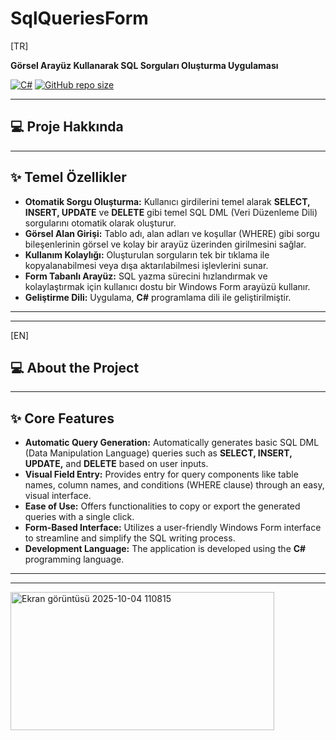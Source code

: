 # SqlQueriesForm

[TR]

**Görsel Arayüz Kullanarak SQL Sorguları Oluşturma Uygulaması**

[![C#](https://img.shields.io/badge/Language-C%23-blue.svg)](https://docs.microsoft.com/en-us/dotnet/csharp/)
[![GitHub repo size](https://img.shields.io/github/repo-size/abdullahhaktan/creratingSqlQueriesForm)](https://github.com/abdullahhaktan/creratingSqlQueriesForm)

---

## 💻 Proje Hakkında

---

## ✨ Temel Özellikler

* **Otomatik Sorgu Oluşturma:** Kullanıcı girdilerini temel alarak **SELECT, INSERT, UPDATE** ve **DELETE** gibi temel SQL DML (Veri Düzenleme Dili) sorgularını otomatik olarak oluşturur.
* **Görsel Alan Girişi:** Tablo adı, alan adları ve koşullar (WHERE) gibi sorgu bileşenlerinin görsel ve kolay bir arayüz üzerinden girilmesini sağlar.
* **Kullanım Kolaylığı:** Oluşturulan sorguların tek bir tıklama ile kopyalanabilmesi veya dışa aktarılabilmesi işlevlerini sunar.
* **Form Tabanlı Arayüz:** SQL yazma sürecini hızlandırmak ve kolaylaştırmak için kullanıcı dostu bir Windows Form arayüzü kullanır.
* **Geliştirme Dili:** Uygulama, **C#** programlama dili ile geliştirilmiştir.

---
---

[EN]

## 💻 About the Project

---

## ✨ Core Features

* **Automatic Query Generation:** Automatically generates basic SQL DML (Data Manipulation Language) queries such as **SELECT, INSERT, UPDATE,** and **DELETE** based on user inputs.
* **Visual Field Entry:** Provides entry for query components like table names, column names, and conditions (WHERE clause) through an easy, visual interface.
* **Ease of Use:** Offers functionalities to copy or export the generated queries with a single click.
* **Form-Based Interface:** Utilizes a user-friendly Windows Form interface to streamline and simplify the SQL writing process.
* **Development Language:** The application is developed using the **C#** programming language.

---
---

<img width="422" height="221" alt="Ekran görüntüsü 2025-10-04 110815" src="https://github.com/user-attachments/assets/11d1ed95-fc48-4e3d-b0f5-b443373fd34b" />
